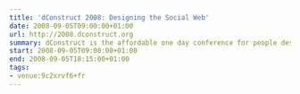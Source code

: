 ```yaml
---
title: 'dConstruct 2008: Designing the Social Web'
date: 2008-09-05T09:00:00+01:00
url: http://2008.dconstruct.org
summary: dConstruct is the affordable one day conference for people designing and building the latest generation of social web applications.
start: 2008-09-05T09:00:00+01:00
end: 2008-09-05T18:15:00+01:00
tags:
- venue:9c2xrvf6+fr
---
```

